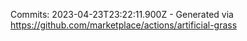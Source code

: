 Commits: 2023-04-23T23:22:11.900Z - Generated via https://github.com/marketplace/actions/artificial-grass
<br>

